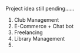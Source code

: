 Project idea still pending......
1. Club Management
2. E-Commerce + Chat bot
3. Freelancing
4. Library Management
5. 
